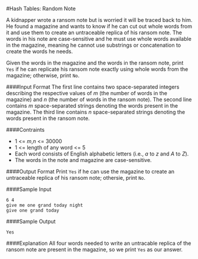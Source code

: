 #Hash Tables: Random Note

A kidnapper wrote a ransom note but is worried it will be traced back to him. He found a magazine and wants to know if he can cut out whole words from it and use them to create an untraceable replica of his ransom note. The words in his note are case-sensitive and he must use whole words available in the magazine, meaning he cannot use substrings or concatenation to create the words he needs.

Given the words in the magazine and the words in the ransom note, print `Yes` if he can replicate his ransom note exactly using whole words from the magazine; otherwise, print `No`.

####Input Format
The first line contains two space-separated integers describing the respective values of *m* (the number of words in the magazine) and *n* (the number of words in the ransom note).
The second line contains *m* space-separated strings denoting the words present in the magazine.
The third line contains *n* space-separated strings denoting the words present in the ransom note.

####Contraints
 - 1 <= *m*,*n* <= 30000
 - 1 <= length of any word <= 5
 - Each word consists of English alphabetic letters (i.e., *a* to *z* and *A* to *Z*).
 - The words in the note and magazine are case-sensitive.
 
####Output Format
Print `Yes` if he can use the magazine to create an untraceable replica of his ransom note; othersie, print `No`.

####Sample Input
```
6 4
give me one grand today night
give one grand today
```

####Sample Output
```
Yes
```

####Explanation
All four words needed to write an untracable replica of the ransom note are present in the magazine, so we print `Yes` as our answer.
